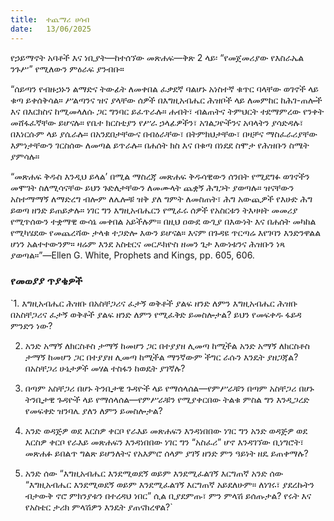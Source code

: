 ```yaml
---
title:  ተጨማሪ ሀሳብ
date:   13/06/2025
---
```




የኃይማኖት አባቶች እና ነቢያት—ከተሰኘው መጽሐፍ—ቅጽ 2 ላይ፡ “የመጀመሪያው የእስራኤል ንጉሥ” የሚለውን ምዕራፍ ያንብቡ።

“ሰይጣን የብዙኃኑን ልማድና ትውፊት ለመቀበል ፈቃደኛ ባልሆኑ አነስተኛ ቁጥር ባላቸው ወገኖች ላይ ቁጣ ይቀሰቅሳል። ሥልጣንና ዝና ያላቸው ሰዎች በእግዚአብሔር ሕዝቦች ላይ ለመምከር ከሕገ-ጠሎች እና በእርክስና ከሚመላለሱ ጋር ግንባር ይፈጥራሉ። ሐብት፣ ብልጠትና ትምህርት ተደማምረው የንቀት መሸፋፈኛቸው ይሆናሉ። የቤተ ክርስቲያን የሥራ ኃላፊዎችን፣ አገልጋዮችንና አባላትን ያሳድዳሉ፣ በእነርሱም ላይ ያሴራሉ። በአንደበታቸውና በብዕራቸው፣ በትምክህታቸው፣ በዛቻና ማስፈራሪያቸው እምነታቸውን ገርስሰው ለመጣል ይጥራሉ። በሐሰት ክስ እና በቁጣ በነደደ ስሞታ የሕዝቡን ስሜት ያምሳሉ።

“መጽሐፍ ቅዱስ እንዲህ ይላል’ በሚል ማስረጃ መጽሐፍ ቅዱሳዊውን ሰንበት የሚደግፉ ወገኖችን መሞገት ስለሚሳናቸው ይህን ጉድለታቸውን ለመሙላት ጨቋኝ ሕግጋት ያወጣሉ። ዝናቸውን አስተማማኝ ለማድረግ ብሎም ለሌሎቹ ዝቅ ያለ ግምት ለመስጠት፣ ሕግ አውጪዎች የእሁድ ሕግ ይወጣ ዘንድ ይጠይቃሉ። ነገር ግን እግዚአብሔርን የሚፈሩ ሰዎች የአስርቱን ትእዛዛት መመሪያ የሚጥሰውን ተቋማዊ ውሳኔ መቀበል አይችሉም። በዚህ ዐውደ ውጊያ በእውነት እና በሐሰት መካከል የሚካሄደው የመጨረሻው ታላቁ ተጋድሎ እውን ይሆናል። እናም በጉዳዩ ጥርጣሬ እየገባን እንድንዋልል ሆነን አልተተውንም። ዛሬም እንደ አስቴርና መርዶክዮስ ዘመን ጌታ እውነቱንና ሕዝቡን ነጻ ያወጣል።”—Ellen G. White, Prophets and Kings, pp. 605, 606.



### የመወያያ ጥያቄዎች



`1. እግዚአብሔር ሕዝቡ በአስቸጋሪና ፈታኝ ወቅቶች ያልፍ ዘንድ ለምን እግዚአብሔር ሕዝቡ በአስቸጋሪና ፈታኝ ወቅቶች ያልፍ ዘንድ ለምን የሚፈቅድ ይመስሎታል? ይህን የመፍቀዱ ፋይዳ ምንድን ነው?

2. አንድ አማኝ ለክርስቶስ ታማኝ ከመሆን ጋር በተያያዘ ሊመጣ ከሚችል አንድ አማኝ ለክርስቶስ ታማኝ ከመሆን ጋር በተያያዘ ሊመጣ ከሚችል ማንኛውም ችግር ራሱን እንዴት ያዘጋጃል? በአስቸጋሪ ሁኔታዎች መሃል ተስፋን ከወዴት ያገኛሉ?

3. በጣም አስቸጋሪ በሆኑ ትንቢታዊ ጉዳዮች ላይ የማሰላሰል—የምሥራቹን በጣም አስቸጋሪ በሆኑ ትንቢታዊ ጉዳዮች ላይ የማሰላሰል—የምሥራቹን የሚያቀርበው ትልቁ ምስል ግን እንዲጋረድ የመፍቀድ ዝንባሌ ያለን ለምን ይመስሎታል?

4. አንድ ወዳጅዎ ወደ እርስዎ ቀርቦ የራእይ መጽሐፍን እንዳነበበው ነገር ግን አንድ ወዳጅዎ ወደ እርስዎ ቀርቦ የራእይ መጽሐፍን እንዳነበበው ነገር ግን “አስፈሪ” ሆኖ እንዳገኘው ቢነግሮት፣ መጽሐፉ ይበልጥ ግልጽ ይሆንለትና የአእምሮ ሰላም ያገኝ ዘንድ ምን ዓይነት ዘዴ ይጠቀማሉ?

5. አንድ ሰው “እግዚአብሔር እንደሚወደኝ ወይም እንደሚፈልገኝ እርግጠኛ አንድ ሰው “እግዚአብሔር እንደሚወደኝ ወይም እንደሚፈልገኝ እርግጠኛ አይደለሁም። ለነገሩ፣ ያደረኩትን ብታውቅ ኖሮ ምክንያቱን በተረዳህ ነበር” ሲል ቢያደምጡ፣ ምን ምላሽ ይሰጡታል? የሩት እና የአስቴር ታሪክ ምላሽዎን እንዴት ያጠናክረዋል?`